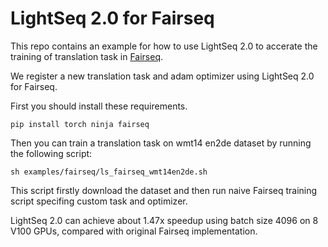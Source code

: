 # LightSeq 2.0 for Fairseq
This repo contains an example for how to use LightSeq 2.0 to accerate the training of translation task in [Fairseq](https://github.com/pytorch/fairseq).

We register a new translation task and adam optimizer using LightSeq 2.0 for Fairseq.

First you should install these requirements.
```shell
pip install torch ninja fairseq
```

Then you can train a translation task on wmt14 en2de dataset by running the following script:
```shell
sh examples/fairseq/ls_fairseq_wmt14en2de.sh
```

This script firstly download the dataset and then run naive Fairseq training script specifing custom task and optimizer.

LightSeq 2.0 can achieve about 1.47x speedup using batch size 4096 on 8 V100 GPUs, compared with original Fairseq implementation.
